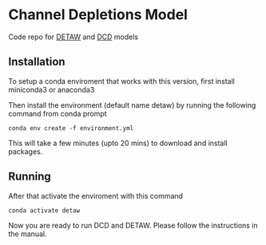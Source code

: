 # Channel Depletions Model
Code repo for [DETAW](https://water.ca.gov/Library/Modeling-and-Analysis/Bay-Delta-Region-models-and-tools/DETAW) and [DCD](https://water.ca.gov/Library/Modeling-and-Analysis/Bay-Delta-Region-models-and-tools/DCD) models 

## Installation
To setup a conda enviroment that works with this version, first install miniconda3 or anaconda3

Then install the environment (default name detaw) by running the following command from conda prompt 
```
conda env create -f environment.yml
```
This will take a few minutes (upto 20 mins) to download and install packages. 

## Running 

After that activate the enviroment with this command
```
conda activate detaw
```
Now you are ready to run DCD and DETAW. Please follow the instructions in the manual.
